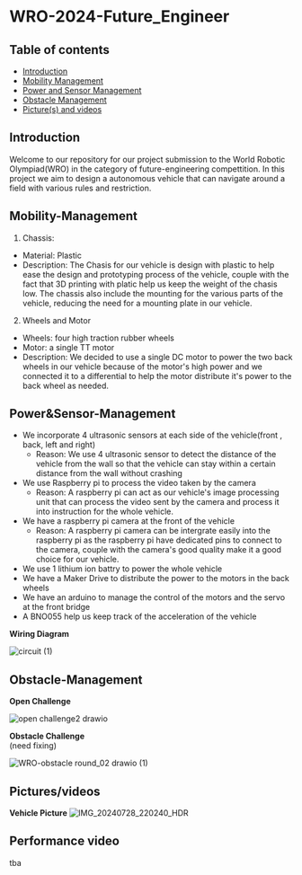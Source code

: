 # WRO-2024-Future_Engineer
## Table of contents

- [Introduction](#Introduction)
- [Mobility Management](#Mobility-Management)
- [Power and Sensor Management](#Power&Sensor-Management)
- [Obstacle Management](#Obstacle-Management)
- [Picture(s) and videos](#Pictures/videos)

## Introduction

Welcome to our repository for our project submission to the World Robotic Olympiad(WRO)
in the category of future-engineering compettition. In this project we aim to design a
autonomous vehicle that can navigate around a field with various rules and restriction.

## Mobility-Management

1. Chassis:
  - Material: Plastic
  - Description: The Chasis for our vehicle is design with plastic to help ease
    the design and prototyping process of the vehicle, couple with the fact that 3D
    printing with platic help us keep the weight of the chasis low. The chassis also
    include the mounting for the various parts of the vehicle, reducing the need for
    a mounting plate in our vehicle.

2. Wheels and Motor
  - Wheels: four high traction rubber wheels
  - Motor: a single TT motor
  - Description: We decided to use a single DC motor to power the two back wheels 
    in our vehicle because of the motor's high power and we connected it to a differential 
    to help the motor distribute it's power to the back wheel as needed.

## Power&Sensor-Management
- We incorporate 4 ultrasonic sensors at each side of the vehicle(front , back,
left and right)
  - Reason: We use 4 ultrasonic sensor to detect the distance of the vehicle from
    the wall so that the vehicle can stay within a certain distance from the wall
    without crashing
- We use Raspberry pi to process the video taken by the camera
  - Reason: A raspberry pi can act as our vehicle's image processing unit that can
    process the video sent by the camera and process it into instruction for the whole
    vehicle. 
- We have a raspberry pi camera at the front of the vehicle
  - Reason: A raspberry pi camera can be intergrate easily into the raspberry pi as
    the raspberry pi have dedicated pins to connect to the camera, couple with the
    camera's good quality make it a good choice for our vehicle.
- We use 1 lithium ion battry to power the whole vehicle
- We have a Maker Drive to distribute the power to the motors in the back wheels
- We have an arduino to manage the control of the motors and the servo at the front bridge
- A BNO055 help us keep track of the acceleration of the vehicle


**Wiring Diagram**

![circuit (1)](https://github.com/user-attachments/assets/c34df00c-26d5-41fc-b7e5-970560ee5f46)


## Obstacle-Management
**Open Challenge**

![open challenge2 drawio](https://github.com/user-attachments/assets/1de2232d-f0d9-41ad-a15a-7fc9c8a928f4)

**Obstacle Challenge**  
(need fixing)

![WRO-obstacle round_02 drawio (1)](https://github.com/user-attachments/assets/f55a3f9a-e7dc-4366-b21c-5738887686cb)

## Pictures/videos

**Vehicle Picture**
![IMG_20240728_220240_HDR](https://github.com/user-attachments/assets/e0066bca-ebf5-45b9-8d32-52aec4c62f70)


## Performance video
tba

